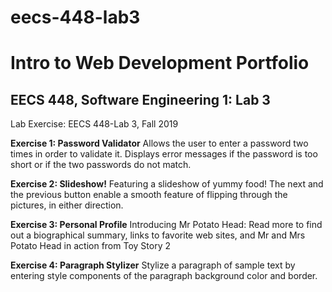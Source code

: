 # eecs-448-lab3
Intro to Web Development Portfolio   
========================================
EECS 448, Software Engineering 1: Lab 3  
---------------------------------------
Lab Exercise: EECS 448-Lab 3, Fall 2019  

**Exercise 1: Password Validator**
Allows the user to enter a password two times in order to validate it. Displays error messages if the password is too short or if the two passwords do not match.

**Exercise 2: Slideshow!**
Featuring a slideshow of yummy food! The next and the previous button enable a smooth feature of flipping through the pictures, in either direction.

**Exercise 3: Personal Profile**
Introducing Mr Potato Head: Read more to find out a biographical summary, links to favorite web sites, and Mr and Mrs Potato Head in action from Toy Story 2

**Exercise 4: Paragraph Stylizer**
Stylize a paragraph of sample text by entering style components of the paragraph background color and border.

